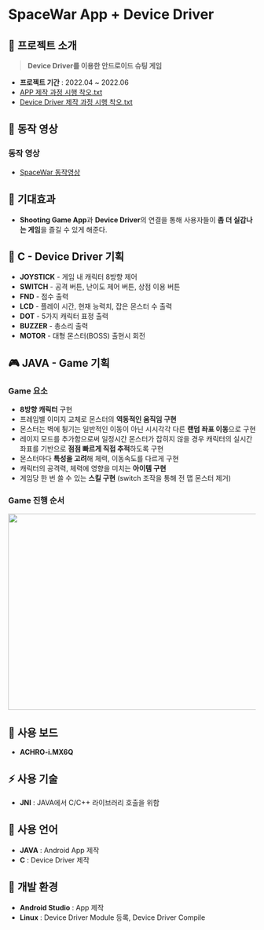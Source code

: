 # SpaceWar App + Device Driver
## 👋 프로젝트 소개
> **Device Driver를 이용한 안드로이드 슈팅 게임**
- **프로젝트 기간** : 2022.04 ~ 2022.06
- [APP 제작 과정 시행 착오.txt](https://github.com/JiMin4210/App_dev_driver/blob/main/App%EA%B4%80%EB%A0%A8%20%EC%8B%9C%ED%96%89%EC%B0%A9%EC%98%A4.txt)
- [Device Driver 제작 과정 시행 착오.txt](https://github.com/JiMin4210/App_dev_driver/blob/main/Dev_Driver%EC%8B%9C%ED%96%89%EC%B0%A9%EC%98%A4.txt)

## :movie_camera: 동작 영상
### 동작 영상
- [SpaceWar 동작영상](https://www.youtube.com/watch?v=vcuzwI079nE)

## :pushpin: 기대효과
- **Shooting Game App**과 **Device Driver**의 연결을 통해 사용자들이 **좀 더 실감나는 게임**을 즐길 수 있게 해준다.

## 🔧 C - Device Driver 기획
- **JOYSTICK** - 게임 내 캐릭터 8방향 제어 
- **SWITCH** - 공격 버튼, 난이도 제어 버튼, 상점 이용 버튼
- **FND** - 점수 출력
- **LCD** - 플레이 시간, 현재 능력치, 잡은 몬스터 수 출력
- **DOT** - 5가지 캐릭터 표정 출력
- **BUZZER** - 총소리 출력
- **MOTOR** - 대형 몬스터(BOSS) 출현시 회전

## 🎮 JAVA - Game 기획
### Game 요소
- **8방향 캐릭터** 구현
- 프레임별 이미지 교체로 몬스터의 **역동적인 움직임 구현**
- 몬스터는 벽에 튕기는 일반적인 이동이 아닌 시시각각 다른 **랜덤 좌표 이동**으로 구현
- 레이지 모드를 추가함으로써 일정시간 몬스터가 잡히지 않을 경우 캐릭터의 실시간 좌표를 기반으로 **점점 빠르게 직접 추적**하도록 구현
- 몬스터마다 **특성을 고려**해 체력, 이동속도를 다르게 구현
- 캐릭터의 공격력, 체력에 영향을 미치는 **아이템 구현**
- 게임당 한 번 쓸 수 있는 **스킬 구현** (switch 조작을 통해 전 맵 몬스터 제거)

### Game 진행 순서
<img src="https://user-images.githubusercontent.com/90883534/215096347-cd91cca1-8e09-4340-b156-42549c9eec2b.png" width="700" height="400"/>

## 🔨 사용 보드
- **ACHRO-i.MX6Q**

## ⚡ 사용 기술
- **JNI** : JAVA에서 C/C++ 라이브러리 호출을 위함

## 📝 사용 언어
- **JAVA** : Android App 제작
- **C** : Device Driver 제작

## 🔆 개발 환경
- **Android Studio** : App 제작
- **Linux** : Device Driver Module 등록, Device Driver Compile






